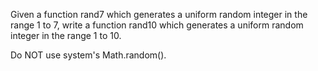 Given a function rand7 which generates a uniform random integer in the range 1 to 7, write a function rand10 which generates a uniform random integer in the range 1 to 10.

Do NOT use system's Math.random().